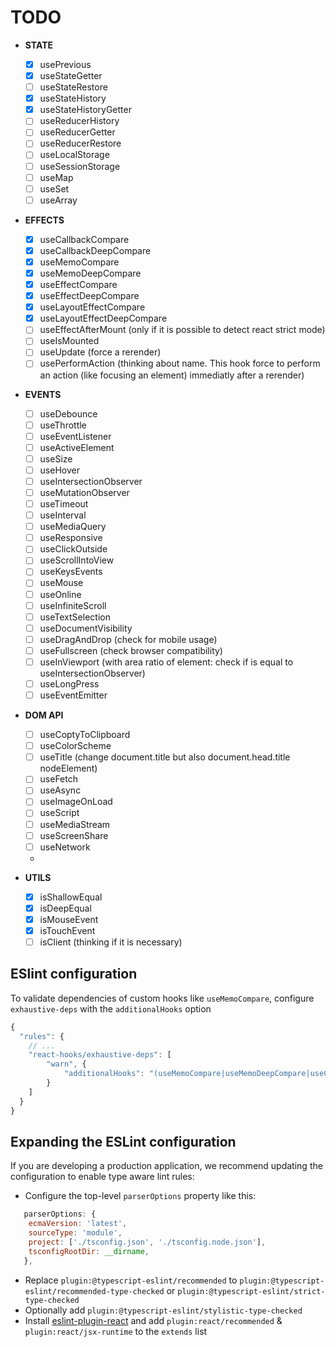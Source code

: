 # TODO
- __STATE__
	- [x] usePrevious
	- [x] useStateGetter
	- [ ] useStateRestore
	- [x] useStateHistory
	- [x] useStateHistoryGetter
	- [ ] useReducerHistory
	- [ ] useReducerGetter
	- [ ] useReducerRestore
	- [ ] useLocalStorage
	- [ ] useSessionStorage
	- [ ] useMap
	- [ ] useSet
	- [ ] useArray
- __EFFECTS__
	- [x] useCallbackCompare
	- [x] useCallbackDeepCompare
	- [x] useMemoCompare
	- [x] useMemoDeepCompare
	- [x] useEffectCompare
	- [x] useEffectDeepCompare
	- [x] useLayoutEffectCompare
	- [x] useLayoutEffectDeepCompare
	- [ ] useEffectAfterMount (only if it is possible to detect react strict mode)
	- [ ] useIsMounted
	- [ ] useUpdate (force a rerender)
	- [ ] usePerformAction (thinking about name. This hook force to perform an action (like focusing an element) immediatly after a rerender)
- __EVENTS__
	- [ ] useDebounce
	- [ ] useThrottle
	- [ ] useEventListener
	- [ ] useActiveElement
	- [ ] useSize
	- [ ] useHover
	- [ ] useIntersectionObserver
	- [ ] useMutationObserver
	- [ ] useTimeout
	- [ ] useInterval
	- [ ] useMediaQuery
	- [ ] useResponsive
	- [ ] useClickOutside
	- [ ] useScrollIntoView
	- [ ] useKeysEvents
	- [ ] useMouse
	- [ ] useOnline
	- [ ] useInfiniteScroll
	- [ ] useTextSelection
	- [ ] useDocumentVisibility
	- [ ] useDragAndDrop (check for mobile usage)
	- [ ] useFullscreen (check browser compatibility)
	- [ ] useInViewport (with area ratio of element: check if is equal to useIntersectionObserver)
	- [ ] useLongPress
	- [ ] useEventEmitter

- __DOM API__
	- [ ] useCoptyToClipboard
	- [ ] useColorScheme
	- [ ] useTitle (change document.title but also document.head.title nodeElement)
	- [ ] useFetch
	- [ ] useAsync
	- [ ] useImageOnLoad
	- [ ] useScript
	- [ ] useMediaStream
	- [ ] useScreenShare
	- [ ] useNetwork
	-

- __UTILS__
	- [x] isShallowEqual
	- [x] isDeepEqual
	- [x] isMouseEvent
	- [x] isTouchEvent
	- [ ] isClient (thinking if it is necessary)

## ESlint configuration
To validate dependencies of custom hooks like `useMemoCompare`, configure `exhaustive-deps` with the `additionalHooks` option
```js
{
  "rules": {
    // ...
    "react-hooks/exhaustive-deps": [
		"warn", {
			"additionalHooks": "(useMemoCompare|useMemoDeepCompare|useCallbackCompare|useCallbackDeepCompare|useLayoutEffectCompare|useLayoutEffectDeepCompare|useInsertionEffectCompare|useInsertionEffectDeepCompare|useEffectCompare|useEffectDeepCompare)"
    	}
	]
  }
}
```

## Expanding the ESLint configuration

If you are developing a production application, we recommend updating the configuration to enable type aware lint rules:

- Configure the top-level `parserOptions` property like this:

```js
   parserOptions: {
    ecmaVersion: 'latest',
    sourceType: 'module',
    project: ['./tsconfig.json', './tsconfig.node.json'],
    tsconfigRootDir: __dirname,
   },
```

- Replace `plugin:@typescript-eslint/recommended` to `plugin:@typescript-eslint/recommended-type-checked` or `plugin:@typescript-eslint/strict-type-checked`
- Optionally add `plugin:@typescript-eslint/stylistic-type-checked`
- Install [eslint-plugin-react](https://github.com/jsx-eslint/eslint-plugin-react) and add `plugin:react/recommended` & `plugin:react/jsx-runtime` to the `extends` list
